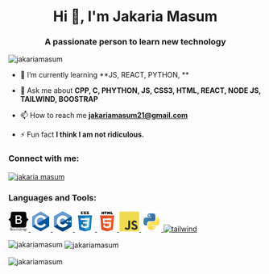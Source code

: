 <h1 align="center">Hi 👋, I'm Jakaria Masum</h1>
<h3 align="center">A passionate person to learn new technology</h3>

<p align="left"> <img src="https://komarev.com/ghpvc/?username=jakariamasum&label=Profile%20views&color=0e75b6&style=flat" alt="jakariamasum" /> </p>

- 🌱 I’m currently learning **JS, REACT, PYTHON, **

- 💬 Ask me about **CPP, C, PHYTHON, JS, CSS3, HTML, REACT, NODE JS, TAILWIND, BOOSTRAP**

- 📫 How to reach me **jakariamasum21@gmail.com**

- ⚡ Fun fact **I think I am not ridiculous.**

<h3 align="left">Connect with me:</h3>
<p align="left">
<a href="https://fb.com/md.jakaria.masum.31/" target="blank"><img align="center" src="https://raw.githubusercontent.com/rahuldkjain/github-profile-readme-generator/master/src/images/icons/Social/facebook.svg" alt="jakaria masum" height="30" width="40" /></a>
</p>

<h3 align="left">Languages and Tools:</h3>
<p align="left"> <a href="https://getbootstrap.com" target="_blank" rel="noreferrer"> <img src="https://raw.githubusercontent.com/devicons/devicon/master/icons/bootstrap/bootstrap-plain-wordmark.svg" alt="bootstrap" width="40" height="40"/> </a> <a href="https://www.cprogramming.com/" target="_blank" rel="noreferrer"> <img src="https://raw.githubusercontent.com/devicons/devicon/master/icons/c/c-original.svg" alt="c" width="40" height="40"/> </a> <a href="https://www.w3schools.com/cpp/" target="_blank" rel="noreferrer"> <img src="https://raw.githubusercontent.com/devicons/devicon/master/icons/cplusplus/cplusplus-original.svg" alt="cplusplus" width="40" height="40"/> </a> <a href="https://www.w3schools.com/css/" target="_blank" rel="noreferrer"> <img src="https://raw.githubusercontent.com/devicons/devicon/master/icons/css3/css3-original-wordmark.svg" alt="css3" width="40" height="40"/> </a> <a href="https://www.w3.org/html/" target="_blank" rel="noreferrer"> <img src="https://raw.githubusercontent.com/devicons/devicon/master/icons/html5/html5-original-wordmark.svg" alt="html5" width="40" height="40"/> </a> <a href="https://developer.mozilla.org/en-US/docs/Web/JavaScript" target="_blank" rel="noreferrer"> <img src="https://raw.githubusercontent.com/devicons/devicon/master/icons/javascript/javascript-original.svg" alt="javascript" width="40" height="40"/> </a> <a href="https://www.python.org" target="_blank" rel="noreferrer"> <img src="https://raw.githubusercontent.com/devicons/devicon/master/icons/python/python-original.svg" alt="python" width="40" height="40"/> </a> <a href="https://tailwindcss.com/" target="_blank" rel="noreferrer"> <img src="https://www.vectorlogo.zone/logos/tailwindcss/tailwindcss-icon.svg" alt="tailwind" width="40" height="40"/> </a> </p>

<p><img align="left" src="https://github-readme-stats.vercel.app/api/top-langs?username=jakariamasum&show_icons=true&locale=en&layout=compact" alt="jakariamasum" /></p>

<p>&nbsp;<img align="center" src="https://github-readme-stats.vercel.app/api?username=jakariamasum&show_icons=true&locale=en" alt="jakariamasum" /></p>

<p><img align="center" src="https://github-readme-streak-stats.herokuapp.com/?user=jakariamasum&" alt="jakariamasum" /></p>
